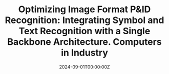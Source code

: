 ---
title: "Optimizing
Image Format P&ID Recognition: Integrating Symbol and Text Recognition with a Single
Backbone Architecture. Computers in Industry"
authors:
- Jun-hyung Byun
- admin
- Du-hwan Mun
- Gwang Lee
- Hyung-ki Kim
date: "2024-09-01T00:00:00Z"

# Publication type.
# Accepts a single type but formatted as a YAML list (for Hugo requirements).
# Enter a publication type from the CSL standard.
publication_types: ["international-journal"]

# Publication name and optional abbreviated publication name.
publication: "Computers in Industry"
publication_short: "CI"

# links:
# - name: ""
#   url: ""
url_pdf: https://drive.google.com/file/d/1qE4jriEamg8D7xnwnym15OMH8N3URKVo/view
url_code: ''
url_dataset: ''
url_poster: ''
url_project: ''
url_slides: ''
url_source: ''
url_video: ''
---